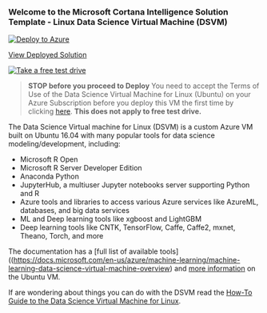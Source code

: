 ### Welcome to the Microsoft Cortana Intelligence Solution Template - Linux Data Science Virtual Machine (DSVM)


[![Deploy to Azure](https://raw.githubusercontent.com/Azure/Azure-CortanaIntelligence-SolutionAuthoringWorkspace/master/docs/images/DeployToAzure.PNG)](https://start.cortanaintelligence.com/track/Deployments/new/linuxdatasciencevm?source=GitHub)

[View Deployed Solution](https://start.cortanaintelligence.com/Deployments?type=linuxdatasciencevm)



[![Take a free test drive](https://caqsres.blob.core.windows.net/linuxdatasciencevm/TakeAFreeTestDrive.png)](https://azuremarketplace.microsoft.com/en-us/marketplace/apps/microsoft-ads.linux-data-science-vm-ubuntu?tab=Overview)

> **STOP before you proceed to Deploy**  You need to accept the Terms of Use of the Data Science Virtual Machine for Linux (Ubuntu) on your Azure Subscription before you deploy this VM the first time by clicking [here](https://portal.azure.com/#blade/Microsoft_Azure_Marketplace/LegalTermsSkuProgrammaticAccessBlade/legalTermsSkuProgrammaticAccessData/%7B%22product%22%3A%7B%22publisherId%22%3A%22microsoft-ads%22%2C%22offerId%22%3A%22linux-data-science-vm-ubuntu%22%2C%22planId%22%3A%22linuxdsvmubuntu%22%7D%7D). **This does not apply to free test drive.**

The Data Science Virtual machine for Linux (DSVM) is a custom Azure VM built on Ubuntu 16.04 with many popular tools for data science modeling/development, including:

* Microsoft R Open
* Microsoft R Server Developer Edition
* Anaconda Python
* JupyterHub, a multiuser Jupyter notebooks server supporting Python and R
* Azure tools and libraries to access various Azure services like AzureML, databases, and big data services
* ML and Deep learning tools like xgboost and LightGBM
* Deep learning tools like CNTK, TensorFlow, Caffe, Caffe2, mxnet, Theano, Torch, and more

The documentation has a [full list of available tools]((https://docs.microsoft.com/en-us/azure/machine-learning/machine-learning-data-science-virtual-machine-overview) and [more information](https://docs.microsoft.com/en-us/azure/machine-learning/machine-learning-data-science-dsvm-ubuntu-intro) on the Ubuntu VM. 

If are wondering about things you can do with the DSVM read the [How-To Guide to the Data Science Virtual Machine for Linux](https://azure.microsoft.com/documentation/articles/machine-learning-data-science-linux-dsvm-walkthrough/).

